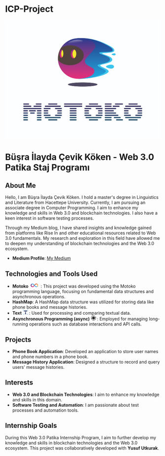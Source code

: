 # ICP-Project
![Tech Image](https://github.com/Bilaydacevik/pic/blob/main/5ab53a3b0fb2c1d9de26918ca2f6c7f0063576fc.jpeg?raw=true)

# Büşra İlayda Çevik Köken - Web 3.0 Patika Staj Programı

## About Me

Hello, I am Büşra İlayda Çevik Köken. I hold a master's degree in Linguistics and Literature from Hacettepe University. Currently, I am pursuing an associate degree in Computer Programming. I aim to enhance my knowledge and skills in Web 3.0 and blockchain technologies. I also have a keen interest in software testing processes.

Through my Medium blog, I have shared insights and knowledge gained from platforms like Rise In and other educational resources related to Web 3.0 fundamentals. My research and exploration in this field have allowed me to deepen my understanding of blockchain technologies and the Web 3.0 ecosystem. 
- **Medium Profile**: [My Medium](https://medium.com/@bilaydacevik)

## Technologies and Tools Used

- **Motoko** ![Motoko Icon](https://github.com/Bilaydacevik/pic/blob/main/58923d00-c035-11ea-9e9b-d58c94de5cff%20(1).png?raw=true) : This project was developed using the Motoko programming language, focusing on fundamental data structures and asynchronous operations.
- **HashMap**: A HashMap data structure was utilized for storing data like phone books and message histories.
- **Text** ![Text Icon](https://github.com/Bilaydacevik/pic/blob/main/text%20(1).png?raw=true) : Used for processing and comparing textual data.
- **Asynchronous Programming (async)** ![Async Icon](https://github.com/Bilaydacevik/pic/blob/main/play-button_1142354%20(3).png?raw=true)
 : Employed for managing long-running operations such as database interactions and API calls.



## Projects

- **Phone Book Application**: Developed an application to store user names and phone numbers in a phone book.
- **Message History Application**: Designed a structure to record and query users' message histories.

## Interests

- **Web 3.0 and Blockchain Technologies**: I aim to enhance my knowledge and skills in this domain.
- **Software Testing and Automation**: I am passionate about test processes and automation tools.

## Internship Goals

During this Web 3.0 Patika Internship Program, I aim to further develop my knowledge and skills in blockchain technologies and the Web 3.0 ecosystem. This project was collaboratively developed with **Yusuf Utkurak**.



